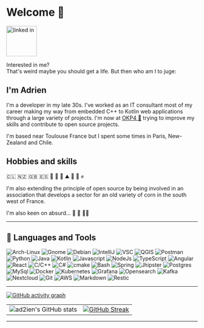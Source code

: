 # Welcome 👋

<a href="https://www.linkedin.com/in/adrien-touzouli-892180138" target="_blank"> <img src="https://content.linkedin.com/content/dam/me/business/en-us/amp/brand-site/v2/bg/LI-Logo.svg.original.svg" alt="linked in" width="80"  /> </a>

Interested in me?  
That's weird maybe you should get a life. But then who am I to juge:

## I'm Adrien

I'm a developer in my late 30s. I've worked as an IT consultant most of my career making my way from embedded C++ to Kotlin web applications through a large variety of projects. I'm now at [OKP4 👾](https://okp4.com/) trying to improve my skills and contribute to open source projects.

I'm based near Toulouse France but I spent some times in Paris, New-Zealand and Chile.

## Hobbies and skills

🇨🇱 🇳🇿 🇬🇧 🇪🇸 🌽 🧄 🧗 ⛰️ 🍺 🎸 ✊

I'm also extending the principle of open source by being involved in an association that develops a sector for an old variety of corn in the south west of France.

I'm also keen on absurd... 🛶 🦡 🎪♑

---

## 🔧 Languages and Tools

![Arch-Linux](https://img.shields.io/badge/OS-Archlinux-informational?style=plastic&logo=archlinux&logoColor=white&color=181c49)
![Gnome](https://img.shields.io/badge/OS-Gnome-informational?style=plastic&logo=gnome&logoColor=white&color=181c49)
![Debian](https://img.shields.io/badge/OS-Debian-informational?style=plastic&logo=debian&logoColor=white&color=181c49)
![IntelliJ](https://img.shields.io/badge/Editor-IntelliJ_IDEA-informational?style=plastic&logo=intellij-idea&logoColor=white&color=181c49)
![VSC](https://img.shields.io/badge/Editor-VSC-informational?style=plastic&logo=VisualStudioCode&logoColor=white&color=181c49)
![QGIS](https://img.shields.io/badge/Editor-QGIS-informational?style=plastic&logo=QGis&logoColor=white&color=181c49)
![Postman](https://img.shields.io/badge/Editor-Postman-informational?style=plastic&logo=postman&logoColor=white&color=181c49)
![Python](https://img.shields.io/badge/Code-Python-informational?style=plastic&logo=python&logoColor=white&color=181c49)
![Java](https://img.shields.io/badge/Code-Java-informational?style=plastic&logo=java&logoColor=white&color=181c49)
![Kotlin](https://img.shields.io/badge/Code-Kotlin-informational?style=plastic&logo=kotlin&logoColor=white&color=181c49)
![Javascript](https://img.shields.io/badge/Code-JavaScript-informational?style=plastic&logo=javascript&logoColor=white&color=181c49)
![NodeJs](https://img.shields.io/badge/Code-NodeJS-informational?style=plastic&logo=Node.js&logoColor=white&color=181c49)
![TypeScript](https://img.shields.io/badge/Code-Typescript-informational?style=plastic&logo=typescript&logoColor=white&color=181c49)
![Angular](https://img.shields.io/badge/Framework-Angular-informational?style=plastic&logo=angular&logoColor=white&color=181c49)
![React](https://img.shields.io/badge/Framework-React-informational?style=plastic&logo=react&logoColor=white&color=181c49)
![C/C++](https://img.shields.io/badge/Code-C/C++-informational?style=plastic&logo=C%2B%2B&logoColor=white&color=181c49)
![C#](https://img.shields.io/badge/Code-C%23-informational?style=plastic&logo=Csharp&logoColor=white&color=181c49)
![cmake](https://img.shields.io/badge/Code-Make-informational?style=plastic&logo=cmake&logoColor=white&color=181c49)
![Bash](https://img.shields.io/badge/Shell-Bash-informational?style=plastic&logo=gnu-bash&logoColor=white&color=181c49)
![Spring](https://img.shields.io/badge/Framework-Springboot-informational?style=plastic&logo=spring&logoColor=white&color=181c49)
![Jhipster](https://img.shields.io/badge/Framework-jhipster-informational?style=plastic&logo=jshipster&logoColor=white&color=181c49)
![Postgres](https://img.shields.io/badge/Tools-PostgreSQL-informational?style=plastic&logo=postgresql&logoColor=white&color=181c49)
![MySql](https://img.shields.io/badge/Tools-MySQL-informational?style=plastic&logo=mysql&logoColor=white&color=181c49)
![Docker](https://img.shields.io/badge/Tools-Docker-informational?style=plastic&logo=docker&logoColor=white&color=181c49)
![Kubernetes](https://img.shields.io/badge/Tools-Kubernetes-informational?style=plastic&logo=kubernetes&logoColor=white&color=181c49)
![Grafana](https://img.shields.io/badge/Tools-Grafana-informational?style=plastic&logo=grafana&logoColor=white&color=181c49)
![Opensearch](https://img.shields.io/badge/Tools-OpenSearch-informational?style=plastic&logo=opensearch&logoColor=white&color=181c49)
![Kafka](https://img.shields.io/badge/Tools-Kafka-informational?style=plastic&logo=apache%20kafka&logoColor=white&color=181c49)
![Nextcloud](https://img.shields.io/badge/Tools-Nextcloud-informational?style=plastic&logo=Nextcloud&logoColor=white&color=181c49)
![Git](https://img.shields.io/badge/Tools-Git-informational?style=plastic&logo=git&logoColor=white&color=181c49)
![AWS](https://img.shields.io/badge/Tools-AWS-informational?style=plastic&logo=Amazon%20AWS&logoColor=white&color=181c49)
![Markdown](https://img.shields.io/badge/Code-Markdown-informational?style=plastic&logo=markdown&logoColor=white&color=181c49)
![Restic](https://img.shields.io/badge/Tool-Restic-informational?style=plastic&logo=restic&logoColor=white&color=181c49)

---

[![GitHub activity graph](https://activity-graph.herokuapp.com/graph?username=ad2ien&theme=github&hide_border=true)](https://git.io/streak-stats)

|  |  |
|--- | --- |
|![ad2ien's GitHub stats](https://github-readme-stats.vercel.app/api?username=ad2ien&show_icons=true&theme=tokyonight&count_private=true)|[![GitHub Streak](https://github-readme-streak-stats.herokuapp.com?user=ad2ien&theme=tokyonight&hide_border=true)](https://git.io/streak-stats)

---
